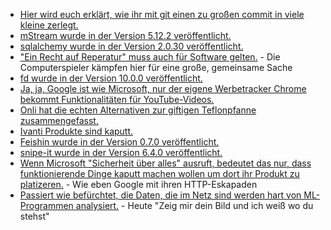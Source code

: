 * [Hier wird euch erklärt, wie ihr mit git einen zu großen commit in viele kleine zerlegt.](https://www.30secondsofcode.org/git/s/split-commit/)
* [mStream wurde in der Version 5.12.2 veröffentlicht.](https://github.com/IrosTheBeggar/mStream/releases/tag/v5.12.2)
* [sqlalchemy wurde in der Version 2.0.30 veröffentlicht.](https://github.com/sqlalchemy/sqlalchemy/releases/tag/rel_2_0_30)
* ["Ein Recht auf Reperatur" muss auch für Software gelten.](https://www.patrick-breyer.de/computerspiele-sterben-piraten-fordern-kulturschutz-fuer-games/) - Die Computerspieler kämpfen hier für eine große, gemeinsame Sache
* [fd wurde in der Version 10.0.0 veröffentlicht.](https://github.com/sharkdp/fd/releases/tag/v10.0.0)
* [Ja, ja, Google ist wie Microsoft, nur der eigene Werbetracker Chrome bekommt Funktionalitäten für YouTube-Videos.](https://www.bleepingcomputer.com/news/google/google-chrome-is-getting-native-support-for-youtube-like-video-chapters/)
* [Onli hat die echten Alternativen zur giftigen Teflonpfanne zusammengefasst.](https://www.onli-blogging.de/2368/UEber-Pfannen-und-Alternativen-zu-Teflon.html)
* [Ivanti Produkte sind kaputt.](https://www.borncity.com/blog/2024/05/07/ivanti-information-disclosure-schwachstelle-seit-2019-offen-keine-reaktion/)
* [Feishin wurde in der Version 0.7.0 veröffentlicht.](https://github.com/jeffvli/feishin/releases/tag/v0.7.0)
* [snipe-it wurde in der Version 6.4.0 veröffentlicht.](https://github.com/snipe/snipe-it/releases/tag/v6.4.0)
* [Wenn Microsoft "Sicherheit über alles" ausruft, bedeutet das nur, dass funktionierende Dinge kaputt machen wollen um dort ihr Produkt zu platizeren.](https://blog.fefe.de/?ts=98c6293d) - Wie eben Google mit ihren HTTP-Eskapaden
* [Passiert wie befürchtet, die Daten, die im Netz sind werden hart von ML-Programmen analysiert.](https://blog.fefe.de/?ts=98c620f2) - Heute "Zeig mir dein Bild und ich weiß wo du stehst"
